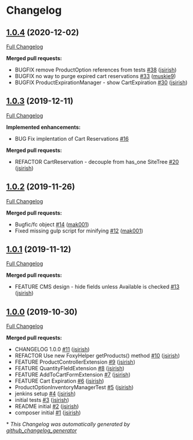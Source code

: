 # Changelog

## [1.0.4](https://github.com/dynamic/silverstripe-foxy-inventory/tree/1.0.4) (2020-12-02)

[Full Changelog](https://github.com/dynamic/silverstripe-foxy-inventory/compare/1.1.0...1.0.4)

**Merged pull requests:**

- BUGFIX remove ProductOption references from tests [\#38](https://github.com/dynamic/silverstripe-foxy-inventory/pull/38) ([jsirish](https://github.com/jsirish))
- BUGFIX no way to purge expired cart reservations [\#33](https://github.com/dynamic/silverstripe-foxy-inventory/pull/33) ([muskie9](https://github.com/muskie9))
- BUGFIX ProductExpirationManager - show CartExpiration [\#30](https://github.com/dynamic/silverstripe-foxy-inventory/pull/30) ([jsirish](https://github.com/jsirish))

## [1.0.3](https://github.com/dynamic/silverstripe-foxy-inventory/tree/1.0.3) (2019-12-11)

[Full Changelog](https://github.com/dynamic/silverstripe-foxy-inventory/compare/1.0.2...1.0.3)

**Implemented enhancements:**

- BUG Fix implentation of Cart Reservations [\#16](https://github.com/dynamic/silverstripe-foxy-inventory/issues/16)

**Merged pull requests:**

- REFACTOR CartReservation - decouple from has\_one SiteTree [\#20](https://github.com/dynamic/silverstripe-foxy-inventory/pull/20) ([jsirish](https://github.com/jsirish))

## [1.0.2](https://github.com/dynamic/silverstripe-foxy-inventory/tree/1.0.2) (2019-11-26)

[Full Changelog](https://github.com/dynamic/silverstripe-foxy-inventory/compare/1.0.1...1.0.2)

**Merged pull requests:**

- Bugfic/fc object [\#14](https://github.com/dynamic/silverstripe-foxy-inventory/pull/14) ([mak001](https://github.com/mak001))
- Fixed missing gulp script for minifying [\#12](https://github.com/dynamic/silverstripe-foxy-inventory/pull/12) ([mak001](https://github.com/mak001))

## [1.0.1](https://github.com/dynamic/silverstripe-foxy-inventory/tree/1.0.1) (2019-11-12)

[Full Changelog](https://github.com/dynamic/silverstripe-foxy-inventory/compare/1.0.0...1.0.1)

**Merged pull requests:**

- FEATURE CMS design - hide fields unless Available is checked [\#13](https://github.com/dynamic/silverstripe-foxy-inventory/pull/13) ([jsirish](https://github.com/jsirish))

## [1.0.0](https://github.com/dynamic/silverstripe-foxy-inventory/tree/1.0.0) (2019-10-30)

[Full Changelog](https://github.com/dynamic/silverstripe-foxy-inventory/compare/bcbdec143fbd3f83f3b13beae308719994d07651...1.0.0)

**Merged pull requests:**

- CHANGELOG 1.0.0 [\#11](https://github.com/dynamic/silverstripe-foxy-inventory/pull/11) ([jsirish](https://github.com/jsirish))
- REFACTOR Use new FoxyHelper getProducts\(\) method [\#10](https://github.com/dynamic/silverstripe-foxy-inventory/pull/10) ([jsirish](https://github.com/jsirish))
- FEATURE ProductControllerExtension [\#9](https://github.com/dynamic/silverstripe-foxy-inventory/pull/9) ([jsirish](https://github.com/jsirish))
- FEATURE QuantityFIeldExtension [\#8](https://github.com/dynamic/silverstripe-foxy-inventory/pull/8) ([jsirish](https://github.com/jsirish))
- FEATURE AddToCartFormExtension [\#7](https://github.com/dynamic/silverstripe-foxy-inventory/pull/7) ([jsirish](https://github.com/jsirish))
- FEATURE Cart Expiration [\#6](https://github.com/dynamic/silverstripe-foxy-inventory/pull/6) ([jsirish](https://github.com/jsirish))
- ProductOptionInventoryManagerTest [\#5](https://github.com/dynamic/silverstripe-foxy-inventory/pull/5) ([jsirish](https://github.com/jsirish))
- jenkins setup [\#4](https://github.com/dynamic/silverstripe-foxy-inventory/pull/4) ([jsirish](https://github.com/jsirish))
- initial tests [\#3](https://github.com/dynamic/silverstripe-foxy-inventory/pull/3) ([jsirish](https://github.com/jsirish))
- README initial [\#2](https://github.com/dynamic/silverstripe-foxy-inventory/pull/2) ([jsirish](https://github.com/jsirish))
- composer initial [\#1](https://github.com/dynamic/silverstripe-foxy-inventory/pull/1) ([jsirish](https://github.com/jsirish))



\* *This Changelog was automatically generated by [github_changelog_generator](https://github.com/github-changelog-generator/github-changelog-generator)*
